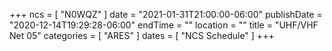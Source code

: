 +++
ncs = [ "N0WQZ" ]
date = "2021-01-31T21:00:00-06:00"
publishDate = "2020-12-14T19:29:28-06:00"
endTime = ""
location = ""
title = "UHF/VHF Net 05"
categories = [ "ARES" ]
dates = [ "NCS Schedule" ]
+++
